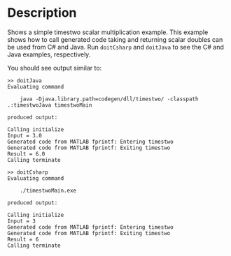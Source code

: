 # Description
Shows a simple timestwo scalar multiplication example. This example
shows how to call generated code taking and returning scalar doubles
can be used from C# and Java. Run `doitCsharp` and `doitJava` to see
the C# and Java examples, respectively.

You should see output similar to:

```
>> doitJava
Evaluating command

    java -Djava.library.path=codegen/dll/timestwo/ -classpath .:timestwoJava timestwoMain

produced output:

Calling initialize
Input = 3.0
Generated code from MATLAB fprintf: Entering timestwo
Generated code from MATLAB fprintf: Exiting timestwo
Result = 6.0
Calling terminate

>> doitCsharp
Evaluating command

    ./timestwoMain.exe

produced output:

Calling initialize
Input = 3
Generated code from MATLAB fprintf: Entering timestwo
Generated code from MATLAB fprintf: Exiting timestwo
Result = 6
Calling terminate
```
